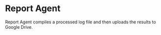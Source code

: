 # __Report Agent__
Report Agent compiles a processed log file and then uploads the results to Google Drive.